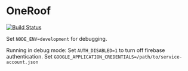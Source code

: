 # OneRoof

[![Build Status](https://travis-ci.org/JacksonDagger/OneRoof.svg?branch=main)](https://travis-ci.org/JacksonDagger/OneRoof)


Set `NODE_ENV=development` for debugging.

Running in debug mode: Set `AUTH_DISABLED=1` to turn off firebase
authentication.  Set `GOOGLE_APPLICATION_CREDENTIALS=/path/to/service-account.json`
